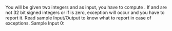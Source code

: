 You will be given two integers  and  as input, you have to compute . If  and  are not 32 bit signed integers or if  is zero, exception will occur and you have to report it. Read sample Input/Output to know what to report in case of exceptions.
Sample Input 0:
